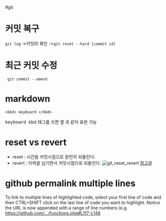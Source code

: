 #git

# 커밋 복구

`git log` ->커밋ID 확인 ->`git reset --hard [commit id]`

# 최근 커밋 수정

` git commit --amend`

# markdown

`<kbd> keyboard </kbd>`

<kbd> keyboard </kbd>
kbd 태그를 쓰면 옆 과 같이 표현 가능

# reset vs revert

- reset : 시간을 커밋시점으로 완전히 되돌린다.
- revert : 이력을 남기면서 커밋시점으로 되돌린다.
  ![git_reset_revert](https://bossm0n5t3r.github.io/assets/img/posts/4/git-reset-vs-git-revert.jpg)
  [참고글](https://velog.io/@njs04210/Git-reset%EA%B3%BC-revert-%EC%95%8C%EA%B3%A0-%EC%82%AC%EC%9A%A9%ED%95%98%EA%B8%B0)

# github permalink multiple lines

To link to multiple lines of highlighted code, select your first line of code and then CTRL+SHIFT click on the last line of code you want to highlight. Notice the URL is now appended with a range of line numbers (e.g. https://github.com/…/functions.php#L117-L148
